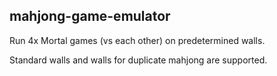 ## mahjong-game-emulator

Run 4x Mortal games (vs each other) on predetermined walls.

Standard walls and walls for duplicate mahjong are supported.
